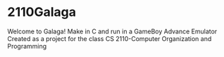 # 2110Galaga
Welcome to Galaga! 
Make in C and run in a GameBoy Advance Emulator
Created as a project for the class CS 2110-Computer Organization and Programming
